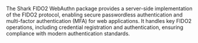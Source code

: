 The Shark FIDO2 WebAuthn package provides a server-side implementation of the FIDO2 protocol, enabling secure
passwordless authentication and multi-factor authentication (MFA) for web applications. It handles key FIDO2
operations, including credential registration and authentication, ensuring compliance with modern authentication
standards.